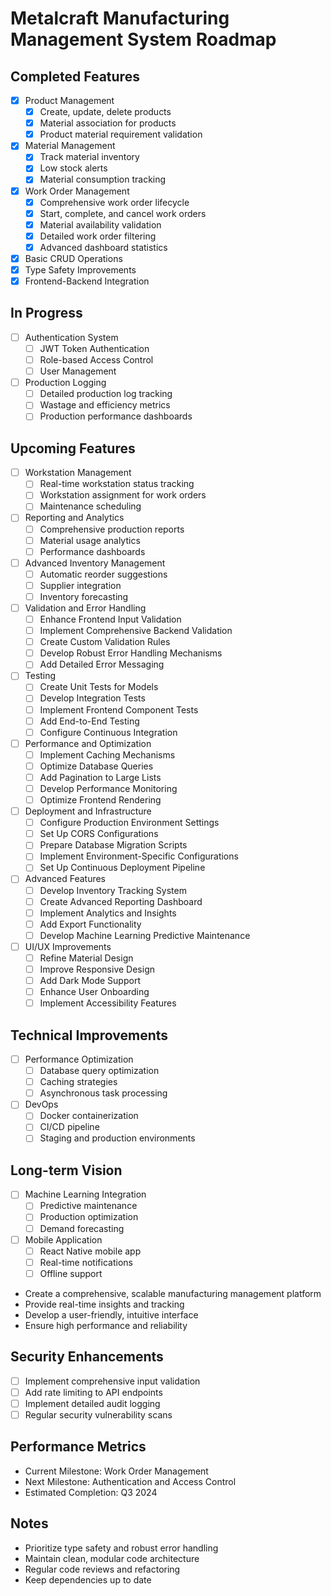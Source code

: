 # Metalcraft Manufacturing Management System Roadmap

## Completed Features
- [x] Product Management
  - [x] Create, update, delete products
  - [x] Material association for products
  - [x] Product material requirement validation

- [x] Material Management
  - [x] Track material inventory
  - [x] Low stock alerts
  - [x] Material consumption tracking

- [x] Work Order Management
  - [x] Comprehensive work order lifecycle
  - [x] Start, complete, and cancel work orders
  - [x] Material availability validation
  - [x] Detailed work order filtering
  - [x] Advanced dashboard statistics

- [x] Basic CRUD Operations
- [x] Type Safety Improvements
- [x] Frontend-Backend Integration

## In Progress
- [ ] Authentication System
  - [ ] JWT Token Authentication
  - [ ] Role-based Access Control
  - [ ] User Management

- [ ] Production Logging
  - [ ] Detailed production log tracking
  - [ ] Wastage and efficiency metrics
  - [ ] Production performance dashboards

## Upcoming Features
- [ ] Workstation Management
  - [ ] Real-time workstation status tracking
  - [ ] Workstation assignment for work orders
  - [ ] Maintenance scheduling

- [ ] Reporting and Analytics
  - [ ] Comprehensive production reports
  - [ ] Material usage analytics
  - [ ] Performance dashboards

- [ ] Advanced Inventory Management
  - [ ] Automatic reorder suggestions
  - [ ] Supplier integration
  - [ ] Inventory forecasting

- [ ] Validation and Error Handling
  - [ ] Enhance Frontend Input Validation
  - [ ] Implement Comprehensive Backend Validation
  - [ ] Create Custom Validation Rules
  - [ ] Develop Robust Error Handling Mechanisms
  - [ ] Add Detailed Error Messaging

- [ ] Testing
  - [ ] Create Unit Tests for Models
  - [ ] Develop Integration Tests
  - [ ] Implement Frontend Component Tests
  - [ ] Add End-to-End Testing
  - [ ] Configure Continuous Integration

- [ ] Performance and Optimization
  - [ ] Implement Caching Mechanisms
  - [ ] Optimize Database Queries
  - [ ] Add Pagination to Large Lists
  - [ ] Develop Performance Monitoring
  - [ ] Optimize Frontend Rendering

- [ ] Deployment and Infrastructure
  - [ ] Configure Production Environment Settings
  - [ ] Set Up CORS Configurations
  - [ ] Prepare Database Migration Scripts
  - [ ] Implement Environment-Specific Configurations
  - [ ] Set Up Continuous Deployment Pipeline

- [ ] Advanced Features
  - [ ] Develop Inventory Tracking System
  - [ ] Create Advanced Reporting Dashboard
  - [ ] Implement Analytics and Insights
  - [ ] Add Export Functionality
  - [ ] Develop Machine Learning Predictive Maintenance

- [ ] UI/UX Improvements
  - [ ] Refine Material Design
  - [ ] Improve Responsive Design
  - [ ] Add Dark Mode Support
  - [ ] Enhance User Onboarding
  - [ ] Implement Accessibility Features

## Technical Improvements
- [ ] Performance Optimization
  - [ ] Database query optimization
  - [ ] Caching strategies
  - [ ] Asynchronous task processing

- [ ] DevOps
  - [ ] Docker containerization
  - [ ] CI/CD pipeline
  - [ ] Staging and production environments

## Long-term Vision
- [ ] Machine Learning Integration
  - [ ] Predictive maintenance
  - [ ] Production optimization
  - [ ] Demand forecasting

- [ ] Mobile Application
  - [ ] React Native mobile app
  - [ ] Real-time notifications
  - [ ] Offline support

- Create a comprehensive, scalable manufacturing management platform
- Provide real-time insights and tracking
- Develop a user-friendly, intuitive interface
- Ensure high performance and reliability

## Security Enhancements
- [ ] Implement comprehensive input validation
- [ ] Add rate limiting to API endpoints
- [ ] Implement detailed audit logging
- [ ] Regular security vulnerability scans

## Performance Metrics
- Current Milestone: Work Order Management
- Next Milestone: Authentication and Access Control
- Estimated Completion: Q3 2024

## Notes
- Prioritize type safety and robust error handling
- Maintain clean, modular code architecture
- Regular code reviews and refactoring
- Keep dependencies up to date
